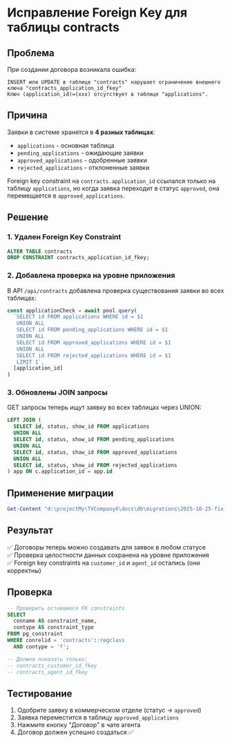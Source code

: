 # Исправление Foreign Key для таблицы contracts

## Проблема
При создании договора возникала ошибка:
```
INSERT или UPDATE в таблице "contracts" нарушает ограничение внешнего ключа "contracts_application_id_fkey"
Ключ (application_id)=(xxx) отсутствует в таблице "applications".
```

## Причина
Заявки в системе хранятся в **4 разных таблицах**:
- `applications` - основная таблица
- `pending_applications` - ожидающие заявки
- `approved_applications` - одобренные заявки  
- `rejected_applications` - отклоненные заявки

Foreign key constraint на `contracts.application_id` ссылался только на таблицу `applications`, но когда заявка переходит в статус `approved`, она перемещается в `approved_applications`.

## Решение

### 1. Удален Foreign Key Constraint
```sql
ALTER TABLE contracts 
DROP CONSTRAINT contracts_application_id_fkey;
```

### 2. Добавлена проверка на уровне приложения
В API `/api/contracts` добавлена проверка существования заявки во всех таблицах:
```typescript
const applicationCheck = await pool.query(
  `SELECT id FROM applications WHERE id = $1
   UNION ALL
   SELECT id FROM pending_applications WHERE id = $1
   UNION ALL
   SELECT id FROM approved_applications WHERE id = $1
   UNION ALL
   SELECT id FROM rejected_applications WHERE id = $1
   LIMIT 1`,
  [application_id]
)
```

### 3. Обновлены JOIN запросы
GET запросы теперь ищут заявку во всех таблицах через UNION:
```sql
LEFT JOIN (
  SELECT id, status, show_id FROM applications
  UNION ALL
  SELECT id, status, show_id FROM pending_applications
  UNION ALL
  SELECT id, status, show_id FROM approved_applications
  UNION ALL
  SELECT id, status, show_id FROM rejected_applications
) app ON c.application_id = app.id
```

## Применение миграции

```powershell
Get-Content "d:\projectMy\TVCompanyX\docs\db\migrations\2025-10-25-fix-contracts-fkey.sql" | psql -U postgres -d TVShow
```

## Результат

✅ Договоры теперь можно создавать для заявок в любом статусе  
✅ Проверка целостности данных сохранена на уровне приложения  
✅ Foreign key constraints на `customer_id` и `agent_id` остались (они корректны)

## Проверка

```sql
-- Проверить оставшиеся FK constraints
SELECT 
  conname AS constraint_name,
  contype AS constraint_type
FROM pg_constraint
WHERE conrelid = 'contracts'::regclass
  AND contype = 'f';

-- Должно показать только:
-- contracts_customer_id_fkey
-- contracts_agent_id_fkey
```

## Тестирование

1. Одобрите заявку в коммерческом отделе (статус → `approved`)
2. Заявка переместится в таблицу `approved_applications`
3. Нажмите кнопку "Договор" в чате агента
4. Договор должен успешно создаться ✅
